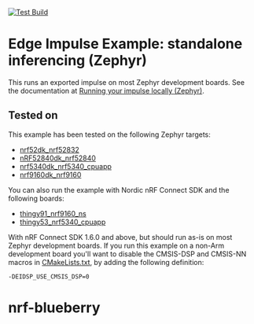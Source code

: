[![Test Build](https://github.com/edgeimpulse/example-standalone-inferencing-zephyr/actions/workflows/test-build.yml/badge.svg?branch=master)](https://github.com/edgeimpulse/example-standalone-inferencing-zephyr/actions/workflows/test-build.yml)
# Edge Impulse Example: standalone inferencing (Zephyr)

This runs an exported impulse on most Zephyr development boards. See the documentation at [Running your impulse locally (Zephyr)](https://docs.edgeimpulse.com/docs/running-your-impulse-locally-zephyr).

## Tested on

This example has been tested on the following Zephyr targets:

* [nrf52dk_nrf52832](https://docs.zephyrproject.org/latest/boards/arm/nrf52dk_nrf52832/doc/index.html)
* [nRF52840dk_nrf52840](https://docs.zephyrproject.org/latest/boards/arm/nrf52840dk_nrf52840/doc/index.html)
* [nrf5340dk_nrf5340_cpuapp](https://docs.zephyrproject.org/latest/boards/arm/nrf5340dk_nrf5340/doc/index.html)
* [nrf9160dk_nrf9160](https://docs.zephyrproject.org/latest/boards/arm/nrf9160dk_nrf9160/doc/index.html)

You can also run the example with Nordic nRF Connect SDK and the following boards:
* [thingy91_nrf9160_ns](https://developer.nordicsemi.com/nRF_Connect_SDK/doc/latest/nrf/working_with_nrf/nrf91/thingy91.html#building-and-programming-from-the-source-code)
* [thingy53_nrf5340_cpuapp](https://developer.nordicsemi.com/nRF_Connect_SDK/doc/latest/nrf/working_with_nrf/nrf53/thingy53.html#building-and-programming-from-the-source-code)

With nRF Connect SDK 1.6.0 and above, but should run as-is on most Zephyr development boards. If you run this example on a non-Arm development board you'll want to disable the CMSIS-DSP and CMSIS-NN macros in [CMakeLists.txt](CMakeLists.txt), by adding the following definition:

```
-DEIDSP_USE_CMSIS_DSP=0
```
# nrf-blueberry
